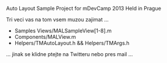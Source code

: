 Auto Layout Sample Project for mDevCamp 2013 Held in Prague

Tri veci vas na tom vsem muzou zajimat ...

* Samples Views/MALSampleView[1-8].m
* Components/MALView.m
* Helpers/TMAutoLayout.h && Helpers/TMArgs.h

... jinak se klidne ptejte na Twitteru nebo pres mail ...
